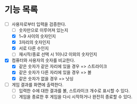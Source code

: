 # 기능 목록

-[ ] 사용자로부터 입력을 검증한다.
	-[ ] 숫자만으로 이루어져 있는지
    -[X] 1~9 사이의 숫자인지 
	-[X] 3자리의 숫자인지
	-[X] 서로 다른 수인지
	-[ ] 재시작/종료 선택 시 1이나2 이외의 숫자인지
-[X] 컴퓨터와 사용자의 숫자를 비교한다.
	-[X] 같은 숫자가 같은 자리에 있을 경우 => 스트라이크
	-[X] 같은 숫자가 다른 자리에 있을 경우 => 볼
	-[X] 같은 숫자가 없을 경우 => 낫싱
-[ ] 게임 결과를 화면에 출력한다.
	-[ ] 입력한 수에 대한 결과를 볼, 스트라이크 개수로 표시할 수 있다.
	-[ ] 게임을 종료한 후 게임을 다시 시작하거나 완전히 종료할 수 있다.